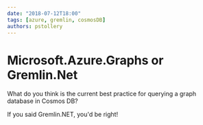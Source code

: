 ```yaml
---
date: "2018-07-12T18:00"
tags: [azure, gremlin, cosmosDB]
authors: pstollery
---
```


# Microsoft.Azure.Graphs or Gremlin.Net

What do you think is the current best practice for querying a graph database in Cosmos DB?
<!-- truncate -->
If you said Gremlin.NET, you'd be right!